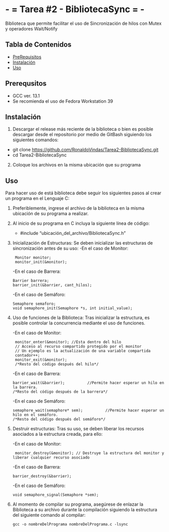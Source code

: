 # - = Tarea #2 - BibliotecaSync = -

Biblioteca que permite facilitar el uso de Sincronización de hilos con Mutex y operadores Wait/Notify

## Tabla de Contenidos
- [PreRequisitos](#prerequisites)
- [Instalación](#installation)
- [Uso](#usage) 

## Prerequsitos
- GCC ver. 13.1
- Se recomienda el uso de Fedora Workstation 39

## Instalación
1. Descargar el release más reciente de la biblioteca o bien es posible descargar desde el repositorio por medio de GitBash siguiendo los siguientes comandos: 

- git clone https://github.com/RonaldoVindas/Tarea2-BibliotecaSync.git
- cd Tarea2-BibliotecaSync


2. Coloque los archivos en la misma ubicación que su programa

## Uso

Para hacer uso de está biblioteca debe seguir los siguientes pasos al crear un programa en el Lenguaje C:

1. Preferiblemente, ingrese el archivo de la biblioteca en la misma ubicación de su programa a realizar.
2. Al inicio de su programa en C incluya la siguiente línea de código:
   - #include “ubicación_del_archivo/BibliotecaSync.h”
3. Inicialización de Estructuras: Se deben inicializar las estructuras de sincronización antes de su uso:
   -En el caso de Monitor:
     ```
      Monitor monitor;
      monitor_init(&monitor);

     ```    
   -En el caso de Barrera:
      ```
      Barrier barrera; 
      barrier_init(&barrier, cant_hilos); 
      ```

    
   -En el caso de Semáforo:
      ```
      Semaphore semaforo;
      void semaphore_init(Semaphore *s, int initial_value);
      ```
4. Uso de funciones de la Biblioteca: Tras inicializar la estructura, es posible controlar la concurrencia mediante el uso de funciones.

   -En el caso de Monitor:
     ```
      monitor_enter(&monitor); //Esta dentro del hilo
      // Acceso al recurso compartido protegido por el monitor
      // Un ejemplo es la actualización de una variable compartida
      contador++;
      monitor_exit(&monitor);
      /*Resto del código después del hilo*/
     ```    
   -En el caso de Barrera:
      ```
      barrier_wait(&barrier);          //Permite hacer esperar un hilo en la barrera.
      /*Resto del código después de la barrera*/
      ```

    
   -En el caso de Semáforo:
      ```
      semaphore_wait(semaphore* sem);          //Permite hacer esperar un hilo en el semáforo.
      /*Resto del código después del semáforo*/
      ```


   
5. Destruir estructuras: Tras su uso, se deben liberar los recursos asociados a la estructura creada, para ello:
  

   -En el caso de Monitor:
     ```
      monitor_destroy(&monitor); // Destruye la estructura del monitor y liberar cualquier recurso asociado
     ```    
   -En el caso de Barrera:
      ```
      barrier_destroy(&barrier);          
      ```

    
   -En el caso de Semáforo:
      ```
      void semaphore_signal(Semaphore *sem);
      ```

     
   
     
7. Al momento de compilar su programa, asegúrese de enlazar la Biblioteca a su archivo durante la compilación siguiendo la estructura del siguiente comando al compilar:

   ```
   gcc -o nombreDelPrograma nombreDelPrograma.c -lsync 
   ```

